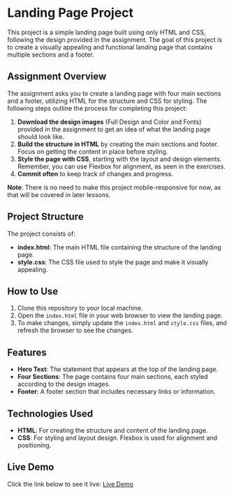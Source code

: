 # Landing Page Project

This project is a simple landing page built using only HTML and CSS, following the design provided in the assignment. The goal of this project is to create a visually appealing and functional landing page that contains multiple sections and a footer.

## Assignment Overview

The assignment asks you to create a landing page with four main sections and a footer, utilizing HTML for the structure and CSS for styling. The following steps outline the process for completing this project:

1. **Download the design images** (Full Design and Color and Fonts) provided in the assignment to get an idea of what the landing page should look like.
2. **Build the structure in HTML** by creating the main sections and footer. Focus on getting the content in place before styling.
3. **Style the page with CSS**, starting with the layout and design elements. Remember, you can use Flexbox for alignment, as seen in the exercises.
4. **Commit often** to keep track of changes and progress.

**Note**: There is no need to make this project mobile-responsive for now, as that will be covered in later lessons.

## Project Structure

The project consists of:

- **index.html**: The main HTML file containing the structure of the landing page.
- **style.css**: The CSS file used to style the page and make it visually appealing.

## How to Use

1. Clone this repository to your local machine.
2. Open the `index.html` file in your web browser to view the landing page.
3. To make changes, simply update the `index.html` and `style.css` files, and refresh the browser to see the changes.

## Features

- **Hero Text**: The statement that appears at the top of the landing page.
- **Four Sections**: The page contains four main sections, each styled according to the design images.
- **Footer**: A footer section that includes necessary links or information.

## Technologies Used

- **HTML**: For creating the structure and content of the landing page.
- **CSS**: For styling and layout design. Flexbox is used for alignment and positioning.

## Live Demo

Click the link below to see it live:
[Live Demo](https://rhuanlucasdev.github.io/theodinproject-landing_page/)
